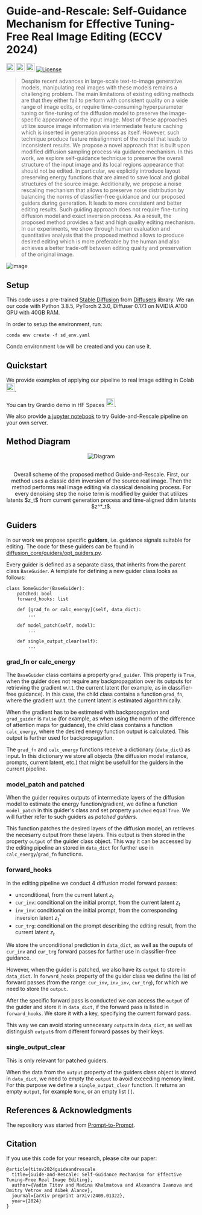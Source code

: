 # Guide-and-Rescale: Self-Guidance Mechanism for Effective Tuning-Free Real Image Editing (ECCV 2024)

<a href="https://arxiv.org/abs/2409.01322"><img src="https://img.shields.io/badge/arXiv-2409.01322-b31b1b.svg" height=22.5></a>
<a href="https://huggingface.co/spaces/AIRI-Institute/Guide-and-Rescale"><img src="https://huggingface.co/datasets/huggingface/badges/resolve/main/open-in-hf-spaces-md.svg" height=22.5></a>
<a href="https://colab.research.google.com/drive/1noKOOcDBBL_m5_UqU15jBBqiM8piLZ1O?usp=sharing"><img src="https://colab.research.google.com/assets/colab-badge.svg" height=22.5></a>
[![License](https://img.shields.io/github/license/AIRI-Institute/al_toolbox)](./LICENSE)

>Despite recent advances in large-scale text-to-image generative models, manipulating real images with these models remains a challenging problem. The main limitations of existing editing methods are that they either fail to perform with consistent quality on a wide range of image edits, or require time-consuming hyperparameter tuning or fine-tuning of the diffusion model to preserve the image-specific appearance of the input image. Most of these approaches utilize source image information via intermediate feature caching which is inserted in generation process as itself. However, such technique produce feature misalignment of the model that leads to inconsistent results. 
We propose a novel approach that is built upon modified diffusion sampling process via guidance mechanism. In this work, we explore self-guidance technique to preserve the overall structure of the input image and its local regions appearance that should not be edited. In particular, we explicitly introduce layout preserving energy functions that are aimed to save local and global structures of the source image. Additionally, we propose a noise rescaling mechanism that allows to preserve noise distribution by balancing the norms of classifier-free guidance and our proposed guiders during generation. It leads to more consistent and better editing results. Such guiding approach does not require fine-tuning diffusion model and exact inversion process. As a result, the proposed method provides a fast and high quality editing mechanism.
In our experiments, we show through human evaluation and quantitative analysis that the proposed method allows to produce desired editing which is more preferable by the human and also achieves a better trade-off between editing quality and preservation of the original image.
>

![image](docs/teaser_image.png)

## Setup

This code uses a pre-trained [Stable Diffusion](https://huggingface.co/docs/diffusers/v0.25.1/en/api/pipelines/stable_diffusion/text2img#diffusers.StableDiffusionPipeline) from [Diffusers](https://github.com/huggingface/diffusers#readme) library. We ran our code with Python 3.8.5, PyTorch 2.3.0, Diffuser 0.17.1 on NVIDIA A100 GPU with 40GB RAM.

In order to setup the environment, run:
```
conda env create -f sd_env.yaml
```
Conda environment `ldm` will be created and you can use it.


## Quickstart

We provide examples of applying our pipeline to real image editing in Colab <a href="https://colab.research.google.com/drive/1noKOOcDBBL_m5_UqU15jBBqiM8piLZ1O?usp=sharing"><img src="https://colab.research.google.com/assets/colab-badge.svg" height=22.5></a>. 

You can try Grardio demo in HF Spaces <a href="https://huggingface.co/spaces/AIRI-Institute/Guide-and-Rescale"><img src="https://huggingface.co/datasets/huggingface/badges/resolve/main/open-in-hf-spaces-md.svg" height=22.5></a>.

We also provide [a jupyter notebook](example_notebooks/guide_and_rescale.ipynb) to try Guide-and-Rescale pipeline on your own server.

## Method Diagram
<p align="center">
  <img src="docs/diagram.png" alt="Diagram"/>
  <br>
</p>
<p align="center">
  <br>
    Overall scheme of the proposed method Guide-and-Rescale. First, our method uses a classic ddim inversion of the source real image. Then the method performs real image editing via classical denoising process. For every denoising step the noise term is modified by guider that utilizes latents $z_t$ from current generation process and time-aligned ddim latents $z^*_t$.
</p>


## Guiders

In our work we propose specific **guiders**, i.e. guidance signals suitable for editing. The code for these guiders can be found in [diffusion_core/guiders/opt_guiders.py](diffusion_core/guiders/opt_guiders.py).

Every guider is defined as a separate class, that inherits from the parent class `BaseGuider`. A template for defining a new guider class looks as follows:

```
class SomeGuider(BaseGuider):
    patched: bool
    forward_hooks: list
    
    def [grad_fn or calc_energy](self, data_dict):
        ...

    def model_patch(self, model):
        ...
    
    def single_output_clear(self):
        ...
```

### grad_fn or calc_energy

The `BaseGuider` class contains a property `grad_guider`. This property is `True`, when the guider does not require any backpropagation over its outputs for retrieving the gradient w.r.t. the current latent (for example, as in classifier-free guidance). In this case, the child class contains a function `grad_fn`, where the gradient w.r.t. the current latent is estimated algorithmically.

When the gradient has to be estimated with backpropagation and `grad_guider` is `False` (for example, as when using the norm of the difference of attention maps for guidance), the child class contains a function `calc_energy`, where the desired energy function output is calculated. This output is further used for backpropagation.

The `grad_fn` and `calc_energy` functions receive a dictionary (`data_dict`) as input. In this dictionary we store all objects (the diffusion model instance, prompts, current latent, etc.) that might be usefull for the guiders in the current pipeline.

### model_patch and patched

When the guider requires outputs of intermediate layers of the diffusion model to estimate the energy function/gradient, we define a function `model_patch` in this guider's class and set property `patched` equal `True`. We will further refer to such guiders as *patched guiders*.

This function patches the desired layers of the diffusion model, an retrieves the necesarry output from these layers. This output is then stored in the property `output` of the guider class object. This way it can be accessed by the editing pipeline an stored in `data_dict` for further use in `calc_energy`/`grad_fn` functions.

### forward_hooks

In the editing pipeline we conduct 4 diffusion model forward passes:

- unconditional, from the current latent $z_t$
- `cur_inv`: conditional on the initial prompt, from the current latent $z_t$
- `inv_inv`: conditional on the initial prompt, from the corresponding inversion latent $z^*_t$
- `cur_trg`: conditional on the prompt describing the editing result, from the current latent $z_t$

We store the unconditional prediction in `data_dict`, as well as the ouputs of `cur_inv` and `cur_trg` forward passes for further use in classifier-free guidance.

However, when the guider is patched, we also have its `output` to store in `data_dict`. In `forward_hooks` property of the guider class we define the list of forward passes (from the range: `cur_inv`, `inv_inv`, `cur_trg`), for which we need to store the `output`. 

After the specific forward pass is conducted we can access the `output` of the guider and store it in `data_dict`, if the forward pass is listed in `forward_hooks`. We store it with a key, specifying the current forward pass.

This way we can avoid storing unnecesary `output`s in `data_dict`, as well as distinguish `output`s from different forward passes by their keys.


### single_output_clear

This is only relevant for patched guiders.

When the data from the `output` property of the guiders class object is stored in `data_dict`, we need to empty the `output` to avoid exceeding memory limit. For this purpose we define a `single_output_clear` function. It returns an empty `output`, for example `None`, or an empty list `[]`.

## References & Acknowledgments

The repository was started from [Prompt-to-Prompt](https://github.com/google/prompt-to-prompt/). 

## Citation

If you use this code for your research, please cite our paper:
```
@article{titov2024guideandrescale
  title={Guide-and-Rescale: Self-Guidance Mechanism for Effective Tuning-Free Real Image Editing},
  author={Vadim Titov and Madina Khalmatova and Alexandra Ivanova and Dmitry Vetrov and Aibek Alanov},
  journal={arXiv preprint arXiv:2409.01322},
  year={2024}
}
```
